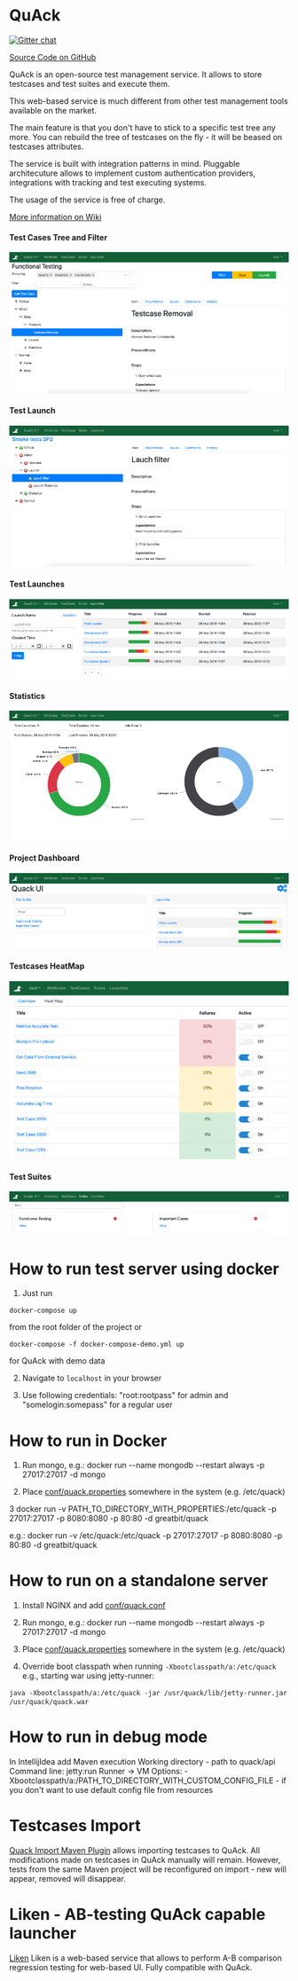 QuAck
==========

[![Gitter chat](https://badges.gitter.im/gitterHQ/gitter.png)](https://gitter.im/testquack/community)

[Source Code on GitHub](https://github.com/greatbit/quack)

QuAck is an open-source test management service. 
It allows to store testcases and test suites and execute them.

This web-based service is much different from other test management tools available on the market.

The main feature is that you don't have to stick to a specific test tree any more. You can rebuild the tree of testcases on the fly - it will be beased on testcases attributes.

The service is built with integration patterns in mind. Pluggable architecuture allows to implement custom authentication providers, integrations with tracking and test executing systems.

The usage of the service is free of charge.

[More information on Wiki](https://github.com/greatbit/quack/wiki/QuAck)

#### Test Cases Tree and Filter
![Test Cases Tree](https://raw.githubusercontent.com/greatbit/greatbit.github.io/master/quack/img/tree-800.png)

#### Test Launch
![Test Launch](https://raw.githubusercontent.com/greatbit/greatbit.github.io/master/quack/img/launch-800.png)

#### Test Launches
![Launches](https://raw.githubusercontent.com/greatbit/greatbit.github.io/master/quack/img/launches-800.png)

#### Statistics
![Statistics](https://raw.githubusercontent.com/greatbit/greatbit.github.io/master/quack/img/stats-800.png)

#### Project Dashboard
![Project](https://raw.githubusercontent.com/greatbit/greatbit.github.io/master/quack/img/project-800.png)

#### Testcases HeatMap
![HeatMap](https://raw.githubusercontent.com/greatbit/greatbit.github.io/master/quack/img/heatmap-800.png)

#### Test Suites
![Test Suites](https://raw.githubusercontent.com/greatbit/greatbit.github.io/master/quack/img/suites-800.png)

How to run test server using docker
==========
1. Just run 
```
docker-compose up
``` 

from the root folder of the project or

```
docker-compose -f docker-compose-demo.yml up
``` 

for QuAck with demo data

2. Navigate to ```localhost``` in your browser

3. Use following credentials: "root:rootpass" for admin and "somelogin:somepass" for a regular user

How to run in Docker
==========
1. Run mongo, e.g.:
   docker run --name mongodb --restart always -p 27017:27017 -d mongo

2. Place [conf/quack.properties](https://github.com/greatbit/quack/blob/master/assembly/quack.properties) somewhere in the system (e.g. /etc/quack)

3 docker run -v PATH_TO_DIRECTORY_WITH_PROPERTIES:/etc/quack -p 27017:27017 -p 8080:8080 -p 80:80 -d greatbit/quack

e.g.:
docker run -v /etc/quack:/etc/quack -p 27017:27017 -p 8080:8080 -p 80:80 -d greatbit/quack

How to run on a standalone server
==========
1. Install NGINX and add [conf/quack.conf](https://github.com/greatbit/quack/blob/master/assembly/quack.conf)

2. Run mongo, e.g.:
   docker run --name mongodb --restart always -p 27017:27017 -d mongo

3. Place [conf/quack.properties](https://github.com/greatbit/quack/blob/master/assembly/quack.properties) somewhere in the system (e.g. /etc/quack)

4. Override boot classpath when running ```-Xbootclasspath/a:/etc/quack```
e.g., starting war using jetty-runner:

```
java -Xbootclasspath/a:/etc/quack -jar /usr/quack/lib/jetty-runner.jar /usr/quack/quack.war
```

How to run in debug mode
==========
In IntellijIdea add Maven execution
Working directory - path to quack/api
Command line: jetty:run
Runner -> VM Options: -Xbootclasspath/a:/PATH_TO_DIRECTORY_WITH_CUSTOM_CONFIG_FILE - if you don't want to use default config file from resources


Testcases Import
==========
[Quack Import Maven Plugin](https://github.com/greatbit/import-maven-plugin) allows importing testcases to QuAck. All modifications made on testcases in QuAck manually will remain. However, tests from the same Maven project will be reconfigured on import - new will appear, removed will disappear.

Liken - AB-testing QuAck capable launcher
==========
[Liken](https://github.com/greatbit/liken) Liken is a web-based service that allows to perform A-B comparison regression testing for web-based UI. Fully compatible with QuAck.
